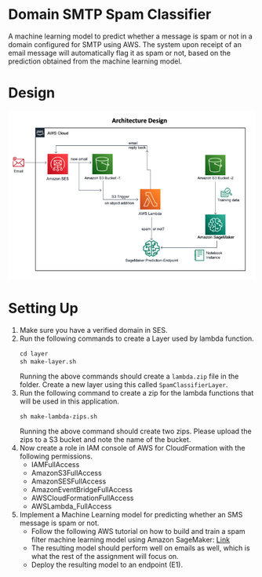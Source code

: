 # Domain SMTP Spam Classifier
A machine learning model to predict whether a message is spam or not in a domain configured for SMTP using AWS. The system upon receipt of an email message will automatically flag it as spam or not, based on the prediction obtained from the machine learning model.

# Design
![Design](./assets/design.png)

# Setting Up
1. Make sure you have a verified domain in SES.
2. Run the following commands to create a Layer used by lambda function.
    ```
    cd layer
    sh make-layer.sh
    ```
    Running the above commands should create a `lambda.zip` file in the folder. Create a new layer using this called `SpamClassifierLayer`.
3. Run the following command to create a zip for the lambda functions that will be used in this application.
    ```
    sh make-lambda-zips.sh
    ```
    Running the above command should create two zips. Please upload the zips to a S3 bucket and note the name of the bucket.
4. Now create a role in IAM console of AWS for CloudFormation with the following permissions.
    * IAMFullAccess
    * AmazonS3FullAccess
    * AmazonSESFullAccess
    * AmazonEventBridgeFullAccess
    * AWSCloudFormationFullAccess
    * AWSLambda_FullAccess
5. Implement a Machine Learning model for predicting whether an SMS message is spam or not.
    * Follow the following AWS tutorial on how to build and train a spam filter machine learning model using Amazon SageMaker: [Link](https://github.com/aws-samples/reinvent2018-srv404-lambdasagemaker/blob/master/training/README.md)
    * The resulting model should perform well on emails as well, which is what the rest of the assignment will focus on.
    * Deploy the resulting model to an endpoint (E1).